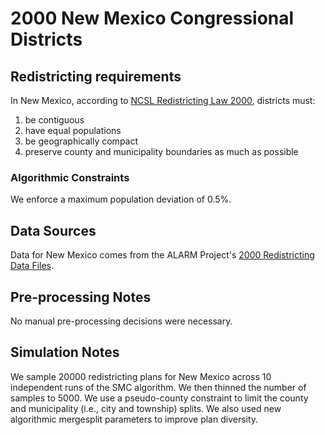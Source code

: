 # 2000 New Mexico Congressional Districts

## Redistricting requirements
In New Mexico, according to [NCSL Redistricting Law 2000](https://web.archive.org/web/20041216185957/https://www.senate.mn/departments/scr/redist/red2000/Tab5appx.htm), districts must:

1. be contiguous
2. have equal populations
3. be geographically compact
4. preserve county and municipality boundaries as much as possible

### Algorithmic Constraints
We enforce a maximum population deviation of 0.5%.

## Data Sources
Data for New Mexico comes from the ALARM Project's [2000 Redistricting Data Files](https://alarm-redist.github.io/posts/2021-08-10-census-2020/).

## Pre-processing Notes
No manual pre-processing decisions were necessary.

## Simulation Notes
We sample 20000 redistricting plans for New Mexico across 10 independent runs of the SMC algorithm.
We then thinned the number of samples to 5000.
We use a pseudo-county constraint to limit the county and municipality (i.e., city and township) splits.
We also used new algorithmic mergesplit parameters to improve plan diversity.
